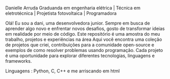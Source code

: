 Danielle Arruda
Graduanda em engenharia elétrica | Técnica em eletrotécnica | Projetista fotovoltaica | Programadora

Olá! Eu sou a dani, uma desenvolvedora junior. Sempre em busca de aprender algo novo e enfrentar novos desafios, gosto de transformar ideias em realidade por meio de código. Este repositório é uma amostra do meu trabalho, projetos e experiências na área
Aqui você encontra uma coleção de projetos que criei, contribuições para a comunidade open-source e exemplos de como resolver problemas usando programação. Cada projeto é uma oportunidade para explorar diferentes tecnologias, linguagens e frameworks.

Linguagens : Python, C, C++ e me arriscando em html
